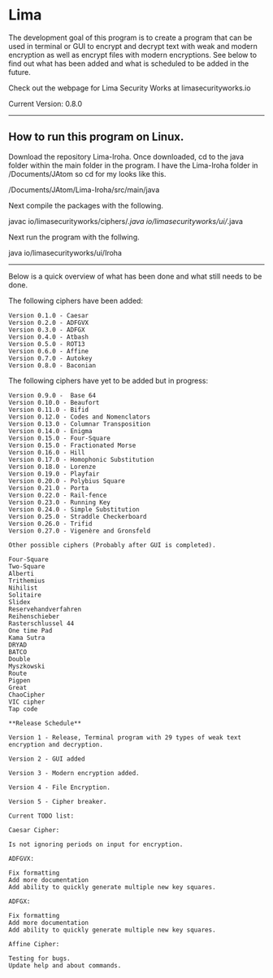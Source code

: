 # Lima

The development goal of this program is to create a program that can be used in terminal or GUI to encrypt and decrypt text with weak and modern encryption as well as encrypt files with modern encryptions. See below to find out what has been added and what is scheduled to be added in the future.

Check out the webpage for Lima Security Works at limasecurityworks.io

Current Version: 0.8.0

--------------------------------------
How to run this program on Linux.
--------------------------------------

Download the repository Lima-Iroha. Once downloaded, cd to the java folder within the main folder in the program. I have the Lima-Iroha folder in /Documents/JAtom so cd for my looks like this.

/Documents/JAtom/Lima-Iroha/src/main/java

Next compile the packages with the following.

javac io/limasecurityworks/ciphers/*.java io/limasecurityworks/ui/*.java

Next run the program with the follwing.

java io/limasecurityworks/ui/Iroha

-------------------------------------

Below is a quick overview of what has been done and what still needs to be done.

The following ciphers have been added:

    Version 0.1.0 - Caesar
    Version 0.2.0 - ADFGVX
    Version 0.3.0 - ADFGX
    Version 0.4.0 - Atbash
    Version 0.5.0 - ROT13
    Version 0.6.0 - Affine
    Version 0.7.0 - Autokey
    Version 0.8.0 - Baconian

The following ciphers have yet to be added but in progress:

    Version 0.9.0 -  Base 64
    Version 0.10.0 - Beaufort
    Version 0.11.0 - Bifid
    Version 0.12.0 - Codes and Nomenclators
    Version 0.13.0 - Columnar Transposition
    Version 0.14.0 - Enigma
    Version 0.15.0 - Four-Square
    Version 0.15.0 - Fractionated Morse
    Version 0.16.0 - Hill
    Version 0.17.0 - Homophonic Substitution
    Version 0.18.0 - Lorenze
    Version 0.19.0 - Playfair
    Version 0.20.0 - Polybius Square
    Version 0.21.0 - Porta
    Version 0.22.0 - Rail-fence
    Version 0.23.0 - Running Key
    Version 0.24.0 - Simple Substitution
    Version 0.25.0 - Straddle Checkerboard
    Version 0.26.0 - Trifid
    Version 0.27.0 - Vigenère and Gronsfeld

    Other possible ciphers (Probably after GUI is completed).

    Four-Square
    Two-Square
    Alberti
    Trithemius
    Nihilist
    Solitaire
    Slidex
    Reservehandverfahren
    Reihenschieber
    Rasterschlussel 44
    One time Pad
    Kama Sutra
    DRYAD
    BATCO
    Double
    Myszkowski
    Route
    Pigpen
    Great
    ChaoCipher
    VIC cipher
    Tap code

    **Release Schedule**

    Version 1 - Release, Terminal program with 29 types of weak text encryption and decryption.

    Version 2 - GUI added

    Version 3 - Modern encryption added.

    Version 4 - File Encryption.

    Version 5 - Cipher breaker.

    Current TODO list:

    Caesar Cipher:

    Is not ignoring periods on input for encryption.

    ADFGVX:

    Fix formatting
    Add more documentation
    Add ability to quickly generate multiple new key squares.

    ADFGX:

    Fix formatting
    Add more documentation
    Add ability to quickly generate multiple new key squares.

    Affine Cipher:

    Testing for bugs.
    Update help and about commands.
